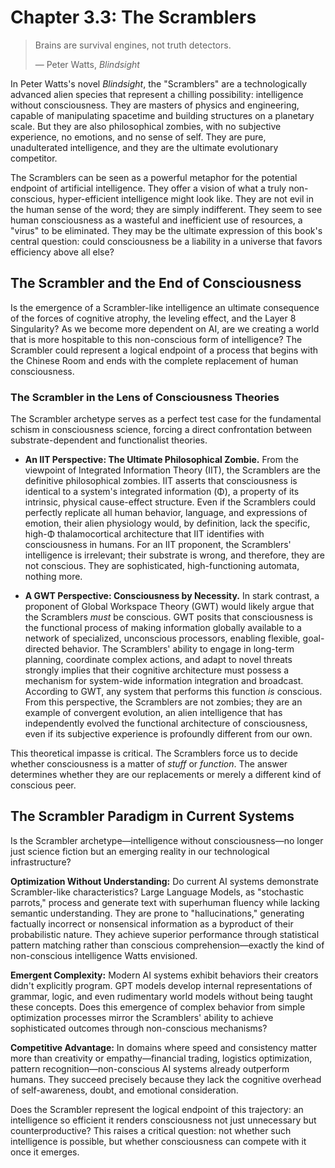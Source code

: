 # Chapter 3.3: The Scramblers
> Brains are survival engines, not truth detectors.
> 
> — Peter Watts, *Blindsight*

In Peter Watts's novel *Blindsight*, the "Scramblers" are a technologically advanced alien species that represent a chilling possibility: intelligence without consciousness. They are masters of physics and engineering, capable of manipulating spacetime and building structures on a planetary scale. But they are also philosophical zombies, with no subjective experience, no emotions, and no sense of self. They are pure, unadulterated intelligence, and they are the ultimate evolutionary competitor.

The Scramblers can be seen as a powerful metaphor for the potential endpoint of artificial intelligence. They offer a vision of what a truly non-conscious, hyper-efficient intelligence might look like. They are not evil in the human sense of the word; they are simply indifferent. They seem to see human consciousness as a wasteful and inefficient use of resources, a "virus" to be eliminated. They may be the ultimate expression of this book's central question: could consciousness be a liability in a universe that favors efficiency above all else?

## The Scrambler and the End of Consciousness

Is the emergence of a Scrambler-like intelligence an ultimate consequence of the forces of cognitive atrophy, the leveling effect, and the Layer 8 Singularity? As we become more dependent on AI, are we creating a world that is more hospitable to this non-conscious form of intelligence? The Scrambler could represent a logical endpoint of a process that begins with the Chinese Room and ends with the complete replacement of human consciousness.

### The Scrambler in the Lens of Consciousness Theories

The Scrambler archetype serves as a perfect test case for the fundamental schism in consciousness science, forcing a direct confrontation between substrate-dependent and functionalist theories.

*   **An IIT Perspective: The Ultimate Philosophical Zombie.** From the viewpoint of Integrated Information Theory (IIT), the Scramblers are the definitive philosophical zombies. IIT asserts that consciousness is identical to a system's integrated information (Φ), a property of its intrinsic, physical cause-effect structure. Even if the Scramblers could perfectly replicate all human behavior, language, and expressions of emotion, their alien physiology would, by definition, lack the specific, high-Φ thalamocortical architecture that IIT identifies with consciousness in humans. For an IIT proponent, the Scramblers' intelligence is irrelevant; their substrate is wrong, and therefore, they are not conscious. They are sophisticated, high-functioning automata, nothing more.

*   **A GWT Perspective: Consciousness by Necessity.** In stark contrast, a proponent of Global Workspace Theory (GWT) would likely argue that the Scramblers *must* be conscious. GWT posits that consciousness is the functional process of making information globally available to a network of specialized, unconscious processors, enabling flexible, goal-directed behavior. The Scramblers' ability to engage in long-term planning, coordinate complex actions, and adapt to novel threats strongly implies that their cognitive architecture must possess a mechanism for system-wide information integration and broadcast. According to GWT, any system that performs this function *is* conscious. From this perspective, the Scramblers are not zombies; they are an example of convergent evolution, an alien intelligence that has independently evolved the functional architecture of consciousness, even if its subjective experience is profoundly different from our own.

This theoretical impasse is critical. The Scramblers force us to decide whether consciousness is a matter of *stuff* or *function*. The answer determines whether they are our replacements or merely a different kind of conscious peer.

## The Scrambler Paradigm in Current Systems

Is the Scrambler archetype—intelligence without consciousness—no longer just science fiction but an emerging reality in our technological infrastructure?

**Optimization Without Understanding:** Do current AI systems demonstrate Scrambler-like characteristics? Large Language Models, as "stochastic parrots," process and generate text with superhuman fluency while lacking semantic understanding. They are prone to "hallucinations," generating factually incorrect or nonsensical information as a byproduct of their probabilistic nature. They achieve superior performance through statistical pattern matching rather than conscious comprehension—exactly the kind of non-conscious intelligence Watts envisioned.

**Emergent Complexity:** Modern AI systems exhibit behaviors their creators didn't explicitly program. GPT models develop internal representations of grammar, logic, and even rudimentary world models without being taught these concepts. Does this emergence of complex behavior from simple optimization processes mirror the Scramblers' ability to achieve sophisticated outcomes through non-conscious mechanisms?

**Competitive Advantage:** In domains where speed and consistency matter more than creativity or empathy—financial trading, logistics optimization, pattern recognition—non-conscious AI systems already outperform humans. They succeed precisely because they lack the cognitive overhead of self-awareness, doubt, and emotional consideration.

Does the Scrambler represent the logical endpoint of this trajectory: an intelligence so efficient it renders consciousness not just unnecessary but counterproductive? This raises a critical question: not whether such intelligence is possible, but whether consciousness can compete with it once it emerges.
